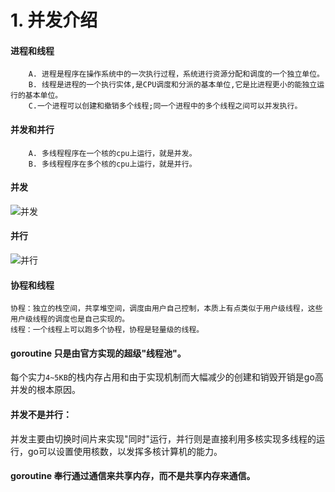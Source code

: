 # 1. 并发介绍

#### 进程和线程

```
    A. 进程是程序在操作系统中的一次执行过程，系统进行资源分配和调度的一个独立单位。
    B. 线程是进程的一个执行实体,是CPU调度和分派的基本单位,它是比进程更小的能独立运行的基本单位。
    C.一个进程可以创建和撤销多个线程;同一个进程中的多个线程之间可以并发执行。
```

#### 并发和并行

```
    A. 多线程程序在一个核的cpu上运行，就是并发。
    B. 多线程程序在多个核的cpu上运行，就是并行。
```

#### 并发

![并发](https://www.topgoer.com/static/7.1/1.png)

#### 并行

![并行](https://www.topgoer.com/static/7.1/2.png)

#### 协程和线程

```
协程：独立的栈空间，共享堆空间，调度由用户自己控制，本质上有点类似于用户级线程，这些用户级线程的调度也是自己实现的。
线程：一个线程上可以跑多个协程，协程是轻量级的线程。
```

#### goroutine 只是由官方实现的超级"线程池"。

每个实力`4~5KB`的栈内存占用和由于实现机制而大幅减少的创建和销毁开销是go高并发的根本原因。

#### 并发不是并行：

并发主要由切换时间片来实现"同时"运行，并行则是直接利用多核实现多线程的运行，go可以设置使用核数，以发挥多核计算机的能力。

#### goroutine 奉行通过通信来共享内存，而不是共享内存来通信。